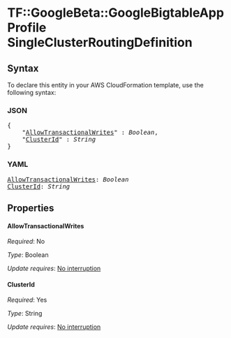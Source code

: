 # TF::GoogleBeta::GoogleBigtableAppProfile SingleClusterRoutingDefinition

## Syntax

To declare this entity in your AWS CloudFormation template, use the following syntax:

### JSON

<pre>
{
    "<a href="#allowtransactionalwrites" title="AllowTransactionalWrites">AllowTransactionalWrites</a>" : <i>Boolean</i>,
    "<a href="#clusterid" title="ClusterId">ClusterId</a>" : <i>String</i>
}
</pre>

### YAML

<pre>
<a href="#allowtransactionalwrites" title="AllowTransactionalWrites">AllowTransactionalWrites</a>: <i>Boolean</i>
<a href="#clusterid" title="ClusterId">ClusterId</a>: <i>String</i>
</pre>

## Properties

#### AllowTransactionalWrites

_Required_: No

_Type_: Boolean

_Update requires_: [No interruption](https://docs.aws.amazon.com/AWSCloudFormation/latest/UserGuide/using-cfn-updating-stacks-update-behaviors.html#update-no-interrupt)

#### ClusterId

_Required_: Yes

_Type_: String

_Update requires_: [No interruption](https://docs.aws.amazon.com/AWSCloudFormation/latest/UserGuide/using-cfn-updating-stacks-update-behaviors.html#update-no-interrupt)

